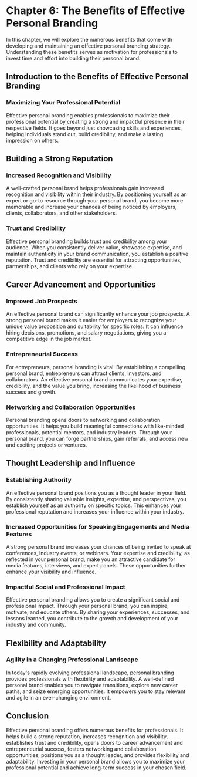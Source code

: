 Chapter 6: The Benefits of Effective Personal Branding
======================================================

In this chapter, we will explore the numerous benefits that come with developing and maintaining an effective personal branding strategy. Understanding these benefits serves as motivation for professionals to invest time and effort into building their personal brand.

Introduction to the Benefits of Effective Personal Branding
-----------------------------------------------------------

### Maximizing Your Professional Potential

Effective personal branding enables professionals to maximize their professional potential by creating a strong and impactful presence in their respective fields. It goes beyond just showcasing skills and experiences, helping individuals stand out, build credibility, and make a lasting impression on others.

Building a Strong Reputation
----------------------------

### Increased Recognition and Visibility

A well-crafted personal brand helps professionals gain increased recognition and visibility within their industry. By positioning yourself as an expert or go-to resource through your personal brand, you become more memorable and increase your chances of being noticed by employers, clients, collaborators, and other stakeholders.

### Trust and Credibility

Effective personal branding builds trust and credibility among your audience. When you consistently deliver value, showcase expertise, and maintain authenticity in your brand communication, you establish a positive reputation. Trust and credibility are essential for attracting opportunities, partnerships, and clients who rely on your expertise.

Career Advancement and Opportunities
------------------------------------

### Improved Job Prospects

An effective personal brand can significantly enhance your job prospects. A strong personal brand makes it easier for employers to recognize your unique value proposition and suitability for specific roles. It can influence hiring decisions, promotions, and salary negotiations, giving you a competitive edge in the job market.

### Entrepreneurial Success

For entrepreneurs, personal branding is vital. By establishing a compelling personal brand, entrepreneurs can attract clients, investors, and collaborators. An effective personal brand communicates your expertise, credibility, and the value you bring, increasing the likelihood of business success and growth.

### Networking and Collaboration Opportunities

Personal branding opens doors to networking and collaboration opportunities. It helps you build meaningful connections with like-minded professionals, potential mentors, and industry leaders. Through your personal brand, you can forge partnerships, gain referrals, and access new and exciting projects or ventures.

Thought Leadership and Influence
--------------------------------

### Establishing Authority

An effective personal brand positions you as a thought leader in your field. By consistently sharing valuable insights, expertise, and perspectives, you establish yourself as an authority on specific topics. This enhances your professional reputation and increases your influence within your industry.

### Increased Opportunities for Speaking Engagements and Media Features

A strong personal brand increases your chances of being invited to speak at conferences, industry events, or webinars. Your expertise and credibility, as reflected in your personal brand, make you an attractive candidate for media features, interviews, and expert panels. These opportunities further enhance your visibility and influence.

### Impactful Social and Professional Impact

Effective personal branding allows you to create a significant social and professional impact. Through your personal brand, you can inspire, motivate, and educate others. By sharing your experiences, successes, and lessons learned, you contribute to the growth and development of your industry and community.

Flexibility and Adaptability
----------------------------

### Agility in a Changing Professional Landscape

In today's rapidly evolving professional landscape, personal branding provides professionals with flexibility and adaptability. A well-defined personal brand enables you to navigate transitions, explore new career paths, and seize emerging opportunities. It empowers you to stay relevant and agile in an ever-changing environment.

Conclusion
----------

Effective personal branding offers numerous benefits for professionals. It helps build a strong reputation, increases recognition and visibility, establishes trust and credibility, opens doors to career advancement and entrepreneurial success, fosters networking and collaboration opportunities, positions you as a thought leader, and provides flexibility and adaptability. Investing in your personal brand allows you to maximize your professional potential and achieve long-term success in your chosen field.
